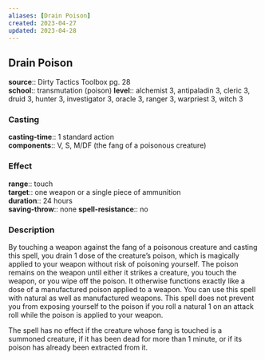 ```yaml
---
aliases: [Drain Poison]
created: 2023-04-27
updated: 2023-04-28
---
```


## Drain Poison

**source**:: Dirty Tactics Toolbox pg. 28  
**school**:: transmutation (poison)
**level**:: alchemist 3, antipaladin 3, cleric 3, druid 3, hunter 3, investigator 3, oracle 3, ranger 3, warpriest 3, witch 3

### Casting

**casting-time**:: 1 standard action  
**components**:: V, S, M/DF (the fang of a poisonous creature)

### Effect

**range**:: touch  
**target**:: one weapon or a single piece of ammunition  
**duration**:: 24 hours  
**saving-throw**:: none
**spell-resistance**:: no

### Description

By touching a weapon against the fang of a poisonous creature and casting this spell, you drain 1 dose of the creature’s poison, which is magically applied to your weapon without risk of poisoning yourself. The poison remains on the weapon until either it strikes a creature, you touch the weapon, or you wipe off the poison. It otherwise functions exactly like a dose of a manufactured poison applied to a weapon. You can use this spell with natural as well as manufactured weapons. This spell does not prevent you from exposing yourself to the poison if you roll a natural 1 on an attack roll while the poison is applied to your weapon.  
  
The spell has no effect if the creature whose fang is touched is a summoned creature, if it has been dead for more than 1 minute, or if its poison has already been extracted from it.

